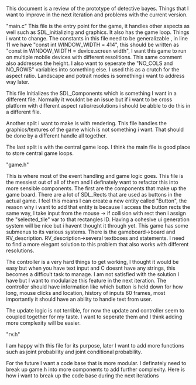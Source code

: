 
This document is a review of the prototype of detective  bayes. Things that I want to improve in the next iteration and problems with the current version. 



"main.c"
This file is the entry point for the game, it handles other aspects as well such as SDL_initializing and graphics. It also has the game loop. 
Things i want to change. 
The constants in this file need to be generalizable , in line 11 we have "const int WINDOW_WIDTH = 414", this should be written as "const in WINDOW_WIDTH = device.screen width", I want this game to run on multiple mobile devices with different resolitions. This same comment also addresses the height. 
I also want to seperate the "NO_COLS and NO_ROWS" variables into something else. I used this as a crutch for the aspect ratio. Landscape and potrait modes is something i want to address way later. 

This file Initializes the SDL_Components which is something I want in a different file. Normally it wouldnt be an issue but if i want to be cross platform with different aspect ratio/resolutions i should be abble to do this in a different file. 

Another split i want to make is with rendering. This file handles the graphics/textures of the game which is not something i want. That should be done by a different handle all together. 

The last split is with the central game loop. I think the main file is good place to store central game loops. 

"game.h"

This is where most of the event handling and game logic goes. This file is the messiest out of all of them and I definately want to refactor this into more sensible components. The first are the components that make up the game board. There are a lot of SDL_Rects that are used as buttons in the actual game. I feel this means I can create a new entity called "Button", the reason why i want to add that entity is because I access the button rects the same way, I take input from the mouse -> if collision with rect then i assign the "selected_tile" var to that rectangles ID. Having a cohesive ui generation system will be nice but i havent thought it through yet. This game has some submenus to its various systems. There is the gameboard->board and RV_description. RV_description->several textboxes and statements. I need to find a more elegant solution to this problem that also works with different resolutions. 

The controller is a very hard things to get working, I thought it would be easy but when you have text input and C doesnt have any strings, this becomes a difficult task to manage. I am not satisfied with the solution I have but I want to modularize this feature in the next iteration. The controller should have information like which button is held down for how long, mouse clicks and location, history of inputs 60 frames, most importantly it should have an ability to handle text from user. 

The update logic is not terrible, for now the update and controller seem to coupled together for my taste. I want to seperate them and I think adding more complexity will be easier. 

"rv.h"

I am happy with this file for its purpose, later I want to add more functions such as joint probability and joint conditional probability. 


For the future I want a code base that is more modular. I definately need to break up game.h into more components to add further complexity. Here is how i want to break up the code base during the next iterations
